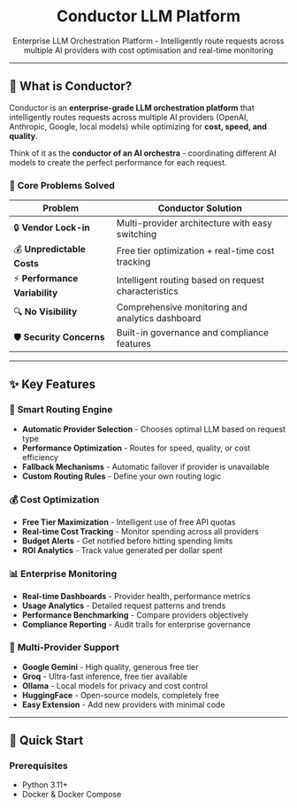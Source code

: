 <div align="center">
  
  # Conductor LLM Platform
  Enterprise LLM Orchestration Platform - Intelligently route requests across multiple AI providers with cost optimisation and real-time monitoring
  
</div>

---

## 🌟 **What is Conductor?**

Conductor is an **enterprise-grade LLM orchestration platform** that intelligently routes requests across multiple AI providers (OpenAI, Anthropic, Google, local models) while optimizing for **cost, speed, and quality**.

Think of it as the **conductor of an AI orchestra** - coordinating different AI models to create the perfect performance for each request.

### 🎯 **Core Problems Solved**

| Problem | Conductor Solution |
|---------|-------------------|
| 🔒 **Vendor Lock-in** | Multi-provider architecture with easy switching |
| 💰 **Unpredictable Costs** | Free tier optimization + real-time cost tracking |
| ⚡ **Performance Variability** | Intelligent routing based on request characteristics |
| 🔍 **No Visibility** | Comprehensive monitoring and analytics dashboard |
| 🛡️ **Security Concerns** | Built-in governance and compliance features |

---

## ✨ **Key Features**

### 🎯 **Smart Routing Engine**
- **Automatic Provider Selection** - Chooses optimal LLM based on request type
- **Performance Optimization** - Routes for speed, quality, or cost efficiency  
- **Fallback Mechanisms** - Automatic failover if provider is unavailable
- **Custom Routing Rules** - Define your own routing logic

### 💰 **Cost Optimization**
- **Free Tier Maximization** - Intelligent use of free API quotas
- **Real-time Cost Tracking** - Monitor spending across all providers
- **Budget Alerts** - Get notified before hitting spending limits
- **ROI Analytics** - Track value generated per dollar spent

### 📊 **Enterprise Monitoring**
- **Real-time Dashboards** - Provider health, performance metrics
- **Usage Analytics** - Detailed request patterns and trends  
- **Performance Benchmarking** - Compare providers objectively
- **Compliance Reporting** - Audit trails for enterprise governance

### 🔌 **Multi-Provider Support**
- **Google Gemini** - High quality, generous free tier
- **Groq** - Ultra-fast inference, free tier available
- **Ollama** - Local models for privacy and cost control
- **HuggingFace** - Open-source models, completely free
- **Easy Extension** - Add new providers with minimal code

---

## 🚀 **Quick Start**

### Prerequisites
- Python 3.11+
- Docker & Docker Compose


